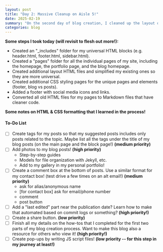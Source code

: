 ```yaml
---
layout: post
title: "Day 2: Massive Cleanup on Aisle 5!"
date: 2025-02-19
summary: "On the second day of blog creation, I cleaned up the layout of my site and the organization of my files so it is much much more intuitive in my repository now. I feel like I have the foundation of my blog fully set up and also fixed the HTML and Markdown integration for other pages of my site besides the blog. I have fixed all my permalinks and created a new folder to host any of my repeated code (e.g. footers and headers across all pages) so I am not writing the same block in every layout or page." 
categories: blog
---
```


**Some steps I took today (will revisit to flesh out more!):**
- Created an "_includes" folder for my universal HTML blocks (e.g. header.html, footer.html, sidebar.html). 
- Created a "pages" folder for all the individual pages of my site, including the homepage, the portfolio page, and the blog homepage. 
- Created additional layout HTML files and simplified my existing ones so they are more universal. 
- Created additional CSS styling pages for the unique pages and elements (footer, blog vs posts). 
- Added a footer with social media icons and links.
- Converted all old HTML files for my pages to Markdown files that have cleaner code. 

**Some notes on HTML & CSS formatting that I learned in the process!**

#### To-Do List

- [ ] Create tags for my posts so that my suggested posts includes only posts related to the topic. Maybe list all the tags under the title of my blog posts (on the main page and the block page!) **(medium priority)**
- [ ] Add photos to my blog posts! **(high priority)** 
    - Step-by-step guides
    - Models for file organization with Jekyll, etc.
    - Add to my gallery in my personal portfolio!
- [ ] Create a comment box at the bottom of posts. Use a similar format for my contact box! (test drive a few times on an alt email!) **(medium priority)**
    - ask for alias/anonymous name
    - [for contact box] ask for email/phone number
    - comment
    - post button
- [ ] Add a "last edited" part near the publication date? Learn how to make that automated based on commit logs or something? **(high priority!)**
- [ ] Create a share button. **(low priority)**
- [ ] Finish all my details on the how-tos that I completed for the first two parts of my blog creation process. Want to make this blog also a resource for others who view it! **(high priority!)**
- [ ] Create pop-ups by writing JS script files! **(low priority -- for this step in my journey at least!)**
